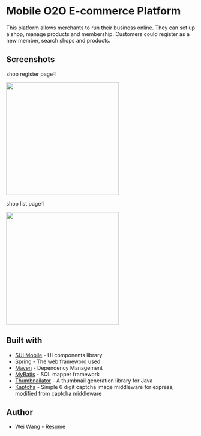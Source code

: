 # Mobile O2O E-commerce Platform
This platform allows merchants to run their business online. They can set up a shop, manage products and membership. Customers could register as a new member, search shops and products.

## Screenshots
shop register page☟

<img src="https://github.com/mountalps/illustration/blob/master/shopoperation.jpg" width="300">

shop list page☟

<img src="https://github.com/mountalps/illustration/blob/master/shoplist.jpg" width="300">





## Built with
- [SUI Mobile](http://m.sui.taobao.org) - UI components library
- [Spring](https://spring.io) - The web frameword used
- [Maven](https://maven.apache.org) - Dependency Management
- [MyBatis](http://www.mybatis.org/mybatis-3/) - SQL mapper framework
- [Thumbnailator](https://github.com/coobird/thumbnailator) - A thumbnail generation library for Java
- [Kaptcha](https://code.google.com/archive/p/kaptcha/) - Simple 6 digit captcha image middleware for express, modified from captcha middleware

## Author
- Wei Wang - [Resume](https://www.linkedin.com/in/weiwang0704/) 

